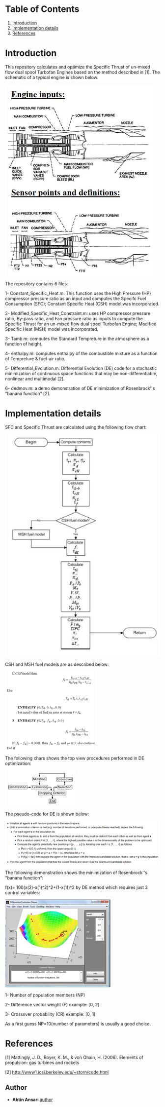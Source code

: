 # Table of Contents
1. [Introduction](README.md#introduction)
2. [Implementation details](README.md#implementation-details)
3. [References](README.md#References)

# Introduction

This repository calculates and optimize the Specific Thrust of un-mixed flow dual spool Turbofan Engines based on the method described in [1]. The schematic of a typical engine is shown below:

![Figure1](images/schematic.png)

The repository contains 6 files: 

1-	Constant_Specific_Heat.m: This function uses the High Pressure (HP) compressor pressure ratio as an input and computes the Specifc Fuel Consumption (SFC); Constant Specific Heat (CSH) model was incorporated.

2-	Modified_Specific_Heat_Constraint.m: uses HP compressor pressure ratio, By-pass ratio, and Fan pressure ratio as inputs to compute the Specific Thrust for an un-mixed flow dual spool Turbofan Engine; Modified Specific Heat (MSH) model was incorporated.

3-	Tamb.m: computes the Standard Tempreture in the atmosphere as a function of height.

4-	enthalpy.m: computes enthalpy of the combustible mixture as a function of Tempreture & fuel-air ratio.

5-	Differential_Evolution.m: Differential Evolution (DE) code for a stochastic minimization of continuous space functions that may be non-differentiable, nonlinear and multimodal [2].

6-	dedmov.m: a demo demonstration of DE minimization of Rosenbrock''s "banana function" [2].             


# Implementation details

SFC and Specific Thrust are calculated using the following flow chart:

![Figure2](images/flow-chart.png)

CSH and MSH fuel models are as described below:

![Figure3](images/enthalpy.png)

The following chars shows the top view procedures performed in DE optimization:

![Figure4](images/de.png)

The pseudo-code for DE is shown below:

![Figure5](images/pseudo.png)

The following demonstration shows the minimization of Rosenbrock''s "banana function":

f(x)= 100(x(2)-x(1)^2)^2+(1-x(1))^2  by DE method which requires just 3 control variables:                              
  
![Figure6](images/demo.png)

1-	Number of population members (NP)

2-	Difference vector weight (F) example: [0, 2]

3-	Crossover probability (CR) example: [0, 1]              

As a first guess NP=10(number of parameters) is usually a good choice.   

# References

[1]	Mattingly, J. D., Boyer, K. M., & von Ohain, H. (2006). Elements of propulsion: gas turbines and rockets

[2]	http://www1.icsi.berkeley.edu/~storn/code.html

## Author

* **Abtin Ansari** [author](https://www.linkedin.com/in/abtin-ansari-55b0953a/)

